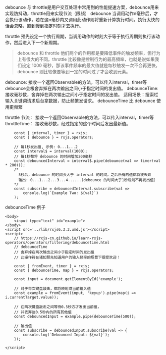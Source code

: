 debounce 与 throttle是用户交互处理中常用到的性能提速方案，debounce用来实现防抖动，throttle用来实现节流（限频）
debounce  当调用动作n毫秒后，才会执行该动作，若在这n毫秒内又调用此动作则将重新计算执行时间。执行太快的话会忽略，直到慢到指定时刻才去执行。

throttle 预先设定一个执行周期，当调用动作的时刻大于等于执行周期则执行该动作，然后进入下一个新周期。

> debounce 和 throttle 他们两个的作用都是要降低事件的触发頻率，但行为上有很大的不同。throttle 比较像是控制行为的最高頻率，也就是说如果我们设定 1000 毫秒，那该事件频率的最大值就是每秒触发一次不会再更快，debounce 则比较像要等到一定的时间过了才会收到元素。

debounce:   接收一个返回Observable的方法，可以传入interval，timer等
debounce会根舍弃掉在两次输出之间小于指定时间的发出值。
debounceTime: 接收毫秒数，舍弃掉在两次输出之间小于指定时间的发出值。
适用场景：搜索栏输入关键词请求后台拿数据，防止频繁发请求。
debounceTime 比 debounce 使用更频繁

throttle 节流： 接收一个返回Observable的方法，可以传入interval，timer等
throttleTime： 接收毫秒数，经过指定的这个时间后发出最新值。



```
    const { interval, timer } = rxjs;
    const { debounce } = rxjs.operators;

    // 每1秒发出值, 示例: 0...1...2
    const interval$ = interval(1000);
    // 每1秒都将 debounce 的时间增加200毫秒
    const debouncedInterval = interval$.pipe(debounce(val => timer(val * 200)));
    /*
      5秒后，debounce 的时间会大于 interval 的时间，之后所有的值都将被丢弃
      输出: 0...1...2...3...4......(debounce 的时间大于1秒后则不再发出值)
    */
    const subscribe = debouncedInterval.subscribe(val =>
        console.log(`Example Two: ${val}`)
    );
```

debounceTime 例子
```
<body>
    <input type="text" id="example">
</body>
<script src='../lib/rxjs6.3.3.umd.js'></script>
<script>
    // https://rxjs-cn.github.io/learn-rxjs-operators/operators/filtering/debouncetime.html
    // debounceTime
    // 舍弃掉在两次输出之间小于指定时间的发出值
    // 此操作符在诸如预先知道用户的输入频率的场景下很受欢迎！

    const { fromEvent, timer } = rxjs;
    const { debounceTime, map } = rxjs.operators;

    const input = document.getElementById('example');

    // 对于每次键盘敲击，都将映射成当前输入值
    const example = fromEvent(input, 'keyup').pipe(map(i => i.currentTarget.value));

    // 在两次键盘敲击之间等待0.5秒方才发出当前值，
    // 并丢弃这0.5秒内的所有其他值
    const debouncedInput = example.pipe(debounceTime(500));

    // 输出值
    const subscribe = debouncedInput.subscribe(val => {
        console.log(`Debounced Input: ${val}`);
    });

</script>
```
